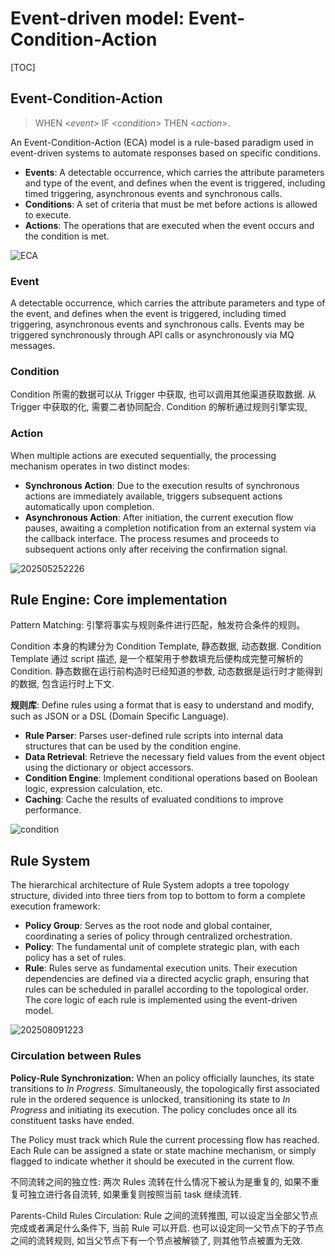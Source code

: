 # Event-driven model: Event-Condition-Action

[TOC]

## Event-Condition-Action

> WHEN <*event*> IF <*condition*> THEN <*action*>.

An Event-Condition-Action (ECA) model is a rule-based paradigm used in event-driven systems to automate responses based on specific conditions.

- **Events**: A detectable occurrence, which carries the attribute parameters and type of the event, and defines when the event is triggered, including timed triggering, asynchronous events and synchronous calls.
- **Conditions**:  A set of criteria that must be met before actions is allowed to execute.
- **Actions**: The operations that are executed when the event occurs and the condition is met.

![ECA](assets/ECA.svg)

### Event

A detectable occurrence, which carries the attribute parameters and type of the event, and defines when the event is triggered, including timed triggering, asynchronous events and synchronous calls. Events may be triggered synchronously through API calls or asynchronously via MQ messages.

### Condition

Condition 所需的数据可以从 Trigger 中获取, 也可以调用其他渠道获取数据. 从 Trigger 中获取的化, 需要二者协同配合. Condition 的解析通过规则引擎实现, 

### Action

When multiple actions are executed sequentially, the processing mechanism operates in two distinct modes:

- **Synchronous Action**: Due to the execution results of synchronous actions are immediately available, triggers subsequent actions automatically upon completion.
- **Asynchronous Action**: After initiation, the current execution flow pauses, awaiting a completion notification from an external system via the callback interface. The process resumes and proceeds to subsequent actions only after receiving the confirmation signal.

![202505252226](./assets/202505252226.svg)

## Rule Engine: Core implementation

Pattern Matching: 引擎将事实与规则条件进行匹配，触发符合条件的规则。

Condition 本身的构建分为 Condition Template, 静态数据, 动态数据. Condition Template 通过 script 描述, 是一个框架用于参数填充后便构成完整可解析的 Condition. 静态数据在运行前构造时已经知道的参数, 动态数据是运行时才能得到的数据, 包含运行时上下文. 

**规则库**: Define rules using a format that is easy to understand and modify, such as JSON or a DSL (Domain Specific Language).



- **Rule Parser**: Parses user-defined rule scripts into internal data structures that can be used by the condition engine.
- **Data Retrieval**: Retrieve the necessary field values from the event object using the dictionary or object accessors.
- **Condition Engine**: Implement conditional operations based on Boolean logic, expression calculation, etc.
- **Caching**: Cache the results of evaluated conditions to improve performance.

![condition](./assets/condition.svg)

## Rule System

The hierarchical architecture of Rule System adopts a tree topology structure, divided into three tiers from top to bottom to form a complete execution framework:

- **Policy Group**: Serves as the root node and global container, coordinating a series of policy through centralized orchestration.
- **Policy**: The fundamental unit of complete strategic plan, with each policy has a set of rules.
- **Rule**: Rules serve as fundamental execution units. Their execution dependencies are defined via a directed acyclic graph, ensuring that rules can be scheduled in parallel according to the topological order. The core logic of each rule is implemented using the event-driven model.

![202508091223](./assets/202508091223.svg)

### Circulation between Rules

**Policy-Rule Synchronization:** When an policy officially launches, its state transitions to *In Progress*. Simultaneously, the topologically first associated rule in the ordered sequence is unlocked, transitioning its state to *In Progress* and initiating its execution. The policy concludes once all its constituent tasks have ended.

The Policy must track which Rule the current processing flow has reached. Each Rule can be assigned a state or state machine mechanism, or simply flagged to indicate whether it should be executed in the current flow.

不同流转之间的独立性: 两次 Rules 流转在什么情况下被认为是重复的, 如果不重复可独立进行各自流转, 如果重复则按照当前 task 继续流转. 

Parents-Child Rules Circulation: Rule 之间的流转推图, 可以设定当全部父节点完成或者满足什么条件下, 当前 Rule 可以开启. 也可以设定同一父节点下的子节点之间的流转规则, 如当父节点下有一个节点被解锁了, 则其他节点被置为无效.
